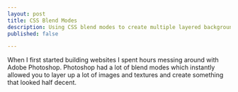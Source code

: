 ```yaml
---
layout: post
title: CSS Blend Modes
description: Using CSS blend modes to create multiple layered backgrounds with text overlays
published: false

---
```


When I first started building websites I spent hours messing around with Adobe Photoshop. Photoshop had a lot of blend modes which instantly allowed you to layer up a lot of images and textures and create something that looked half decent.

